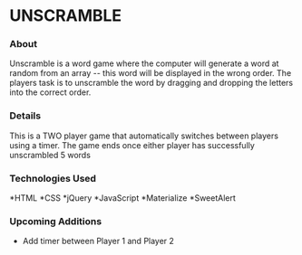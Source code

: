 # UNSCRAMBLE 
### About
Unscramble is a word game where the computer will generate a word at random from an array -- this word will be displayed in the wrong order. The players task is to unscramble the word by dragging and dropping the letters into the correct order.

### Details
This is a TWO player game that automatically switches between players using a timer.
The game ends once either player has successfully unscrambled 5 words

### Technologies Used
*HTML
*CSS
*jQuery
*JavaScript
*Materialize 
*SweetAlert


### Upcoming Additions
* Add timer between Player 1 and Player 2


